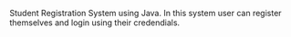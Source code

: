 Student Registration System using Java.
In this system user can register themselves and login using their credendials.
